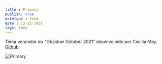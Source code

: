 ```yaml
---
title : Primary
publish: true
notetype : feed
date : 13-12-2021
tags: tema
---
```


Tema vencedor do "Obsidian October 2021" desenvolvido por Cecilia May. [Github](https://github.com/ceciliamay/obsidianmd-theme-primary)

![Primary](https://raw.githubusercontent.com/ceciliamay/obsidianmd-theme-primary/main/assets/primary-heroimg.png)